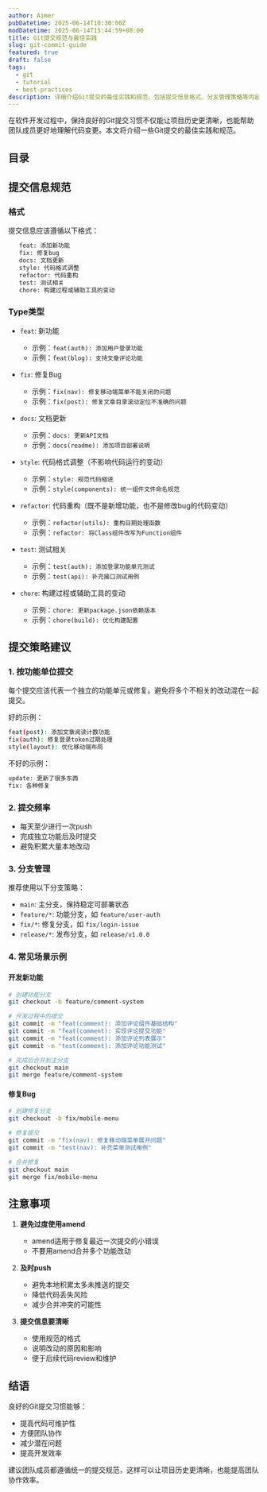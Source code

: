 ```yaml
---
author: Aimer
pubDatetime: 2025-06-14T10:30:00Z
modDatetime: 2025-06-14T15:44:59+08:00
title: Git提交规范与最佳实践
slug: git-commit-guide
featured: true
draft: false
tags:
  - git
  - tutorial
  - best-practices
description: 详细介绍Git提交的最佳实践和规范，包括提交信息格式、分支管理策略等内容，帮助开发者更好地管理代码版本。
---
```


在软件开发过程中，保持良好的Git提交习惯不仅能让项目历史更清晰，也能帮助团队成员更好地理解代码变更。本文将介绍一些Git提交的最佳实践和规范。

## 目录

## 提交信息规范

### 格式

提交信息应该遵循以下格式：

```md
   feat: 添加新功能
   fix: 修复bug
   docs: 文档更新
   style: 代码格式调整
   refactor: 代码重构
   test: 测试相关
   chore: 构建过程或辅助工具的变动
```

### Type类型

- `feat`: 新功能
  - 示例：`feat(auth): 添加用户登录功能`
  - 示例：`feat(blog): 支持文章评论功能`

- `fix`: 修复Bug
  - 示例：`fix(nav): 修复移动端菜单不能关闭的问题`
  - 示例：`fix(post): 修复文章目录滚动定位不准确的问题`

- `docs`: 文档更新
  - 示例：`docs: 更新API文档`
  - 示例：`docs(readme): 添加项目部署说明`

- `style`: 代码格式调整（不影响代码运行的变动）
  - 示例：`style: 规范代码缩进`
  - 示例：`style(components): 统一组件文件命名规范`

- `refactor`: 代码重构（既不是新增功能，也不是修改bug的代码变动）
  - 示例：`refactor(utils): 重构日期处理函数`
  - 示例：`refactor: 将Class组件改写为Function组件`

- `test`: 测试相关
  - 示例：`test(auth): 添加登录功能单元测试`
  - 示例：`test(api): 补充接口测试用例`

- `chore`: 构建过程或辅助工具的变动
  - 示例：`chore: 更新package.json依赖版本`
  - 示例：`chore(build): 优化构建配置`

## 提交策略建议

### 1. 按功能单位提交

每个提交应该代表一个独立的功能单元或修复。避免将多个不相关的改动混在一起提交。

好的示例：
```bash
feat(post): 添加文章阅读计数功能
fix(auth): 修复登录token过期处理
style(layout): 优化移动端布局
```

不好的示例：
```bash
update: 更新了很多东西
fix: 各种修复
```

### 2. 提交频率

- 每天至少进行一次push
- 完成独立功能后及时提交
- 避免积累大量本地改动

### 3. 分支管理

推荐使用以下分支策略：

- `main`: 主分支，保持稳定可部署状态
- `feature/*`: 功能分支，如 `feature/user-auth`
- `fix/*`: 修复分支，如 `fix/login-issue`
- `release/*`: 发布分支，如 `release/v1.0.0`

### 4. 常见场景示例

#### 开发新功能
```bash
# 创建功能分支
git checkout -b feature/comment-system

# 开发过程中的提交
git commit -m "feat(comment): 添加评论组件基础结构"
git commit -m "feat(comment): 实现评论提交功能"
git commit -m "feat(comment): 添加评论列表展示"
git commit -m "test(comment): 添加评论功能测试"

# 完成后合并到主分支
git checkout main
git merge feature/comment-system
```

#### 修复Bug
```bash
# 创建修复分支
git checkout -b fix/mobile-menu

# 修复提交
git commit -m "fix(nav): 修复移动端菜单展开问题"
git commit -m "test(nav): 补充菜单测试用例"

# 合并修复
git checkout main
git merge fix/mobile-menu
```

## 注意事项

1. **避免过度使用amend**
   - amend适用于修复最近一次提交的小错误
   - 不要用amend合并多个功能改动

2. **及时push**
   - 避免本地积累太多未推送的提交
   - 降低代码丢失风险
   - 减少合并冲突的可能性

3. **提交信息要清晰**
   - 使用规范的格式
   - 说明改动的原因和影响
   - 便于后续代码review和维护

## 结语

良好的Git提交习惯能够：
- 提高代码可维护性
- 方便团队协作
- 减少潜在问题
- 提高开发效率

建议团队成员都遵循统一的提交规范，这样可以让项目历史更清晰，也能提高团队协作效率。 